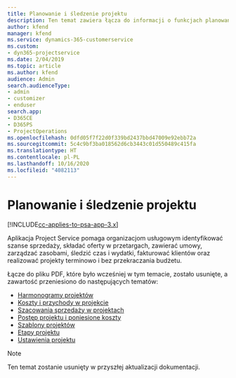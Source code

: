 ```yaml
---
title: Planowanie i śledzenie projektu
description: Ten temat zawiera łącza do informacji o funkcjach planowania i śledzenia w programie Project Service Automation.
author: kfend
manager: kfend
ms.service: dynamics-365-customerservice
ms.custom:
- dyn365-projectservice
ms.date: 2/04/2019
ms.topic: article
ms.author: kfend
audience: Admin
search.audienceType:
- admin
- customizer
- enduser
search.app:
- D365CE
- D365PS
- ProjectOperations
ms.openlocfilehash: 0dfd05f7f22d0f339bd2437bbd47009e92ebb72a
ms.sourcegitcommit: 5c4c9bf3ba018562d6cb3443c01d550489c415fa
ms.translationtype: HT
ms.contentlocale: pl-PL
ms.lasthandoff: 10/16/2020
ms.locfileid: "4082113"
---
```

# <a name="project-planning-and-tracking"></a>Planowanie i śledzenie projektu

[!INCLUDE[cc-applies-to-psa-app-3.x](../../includes/cc-applies-to-psa-app-3x.md)]

Aplikacja Project Service pomaga organizacjom usługowym identyfikować szanse sprzedaży, składać oferty w przetargach, zawierać umowy, zarządzać zasobami, śledzić czas i wydatki, fakturować klientów oraz realizować projekty terminowo i bez przekraczania budżetu. 

Łącze do pliku PDF, które było wcześniej w tym temacie, zostało usunięte, a zawartość przeniesiono do następujących tematów:

- [Harmonogramy projektów](../project-creating.md)
- [Koszty i przychody w projekcie](../project-estimating.md)
- [Szacowania sprzedaży w projektach](../project-leveraging.md)
- [Postęp projektu i poniesione koszty](../project-tracking.md)
- [Szablony projektów](../project-templates.md)
- [Etapy projektu](../project-stages.md)
- [Ustawienia projektu](../project-settings.md)

> [!NOTE]
> Ten temat zostanie usunięty w przyszłej aktualizacji dokumentacji. 
